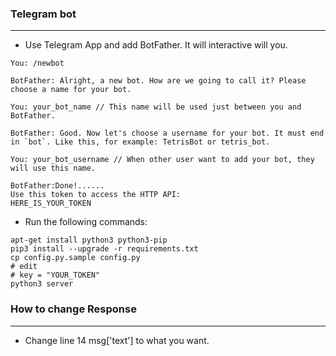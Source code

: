 ### Telegram bot
---
 - Use Telegram App and add BotFather. It will interactive will you.
```
You: /newbot

BotFather: Alright, a new bot. How are we going to call it? Please choose a name for your bot.

You: your_bot_name // This name will be used just between you and BotFather.

BotFather: Good. Now let's choose a username for your bot. It must end in `bot`. Like this, for example: TetrisBot or tetris_bot.

You: your_bot_username // When other user want to add your bot, they will use this name.

BotFather:Done!......
Use this token to access the HTTP API:
HERE_IS_YOUR_TOKEN

```

 - Run the following commands:
```
apt-get install python3 python3-pip
pip3 install --upgrade -r requirements.txt
cp config.py.sample config.py
# edit
# key = "YOUR_TOKEN" 
python3 server
```

### How to change Response
---
 - Change line 14 msg['text'] to what you want.
